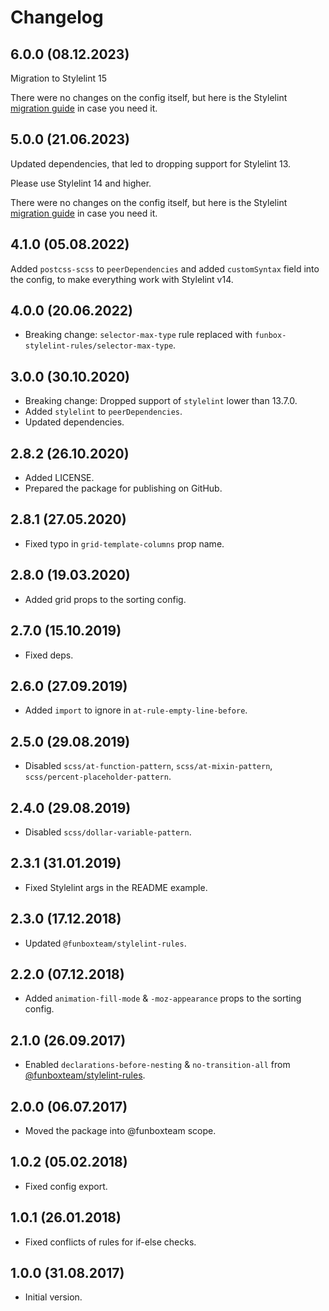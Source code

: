 # Changelog

## 6.0.0 (08.12.2023)

Migration to Stylelint 15

There were no changes on the config itself, but here is the Stylelint
[migration guide](https://stylelint.io/migration-guide/to-15)
in case you need it.

## 5.0.0 (21.06.2023)

Updated dependencies, that led to dropping support for Stylelint 13.

Please use Stylelint 14 and higher.

There were no changes on the config itself, but here is the Stylelint 
[migration guide](https://stylelint.io/migration-guide/to-14) 
in case you need it.


## 4.1.0 (05.08.2022)

Added `postcss-scss` to `peerDependencies` and added `customSyntax` field into the config,
to make everything work with Stylelint v14.


## 4.0.0 (20.06.2022)

* Breaking change: `selector-max-type` rule replaced with `funbox-stylelint-rules/selector-max-type`.

## 3.0.0 (30.10.2020)

* Breaking change: Dropped support of `stylelint` lower than 13.7.0.
* Added `stylelint` to `peerDependencies`.
* Updated dependencies.

## 2.8.2 (26.10.2020)

* Added LICENSE.
* Prepared the package for publishing on GitHub.

## 2.8.1 (27.05.2020)

* Fixed typo in `grid-template-columns` prop name.

## 2.8.0 (19.03.2020)

* Added grid props to the sorting config.

## 2.7.0 (15.10.2019)
 
* Fixed deps.

## 2.6.0 (27.09.2019)

* Added `import` to ignore in `at-rule-empty-line-before`.

## 2.5.0 (29.08.2019)

* Disabled `scss/at-function-pattern`, `scss/at-mixin-pattern`, `scss/percent-placeholder-pattern`.

## 2.4.0 (29.08.2019)

* Disabled `scss/dollar-variable-pattern`.

## 2.3.1 (31.01.2019)

* Fixed Stylelint args in the README example.

## 2.3.0 (17.12.2018)

* Updated  `@funboxteam/stylelint-rules`.

## 2.2.0 (07.12.2018)

* Added `animation-fill-mode` & `-moz-appearance` props to the sorting config.

## 2.1.0 (26.09.2017)

* Enabled `declarations-before-nesting` & `no-transition-all` from [@funboxteam/stylelint-rules](https://github.com/funbox/stylelint-rules).

## 2.0.0 (06.07.2017)

* Moved the package into @funboxteam scope.

## 1.0.2 (05.02.2018)

* Fixed config export.

## 1.0.1 (26.01.2018)

* Fixed conflicts of rules for if-else checks.

## 1.0.0 (31.08.2017)

* Initial version.
